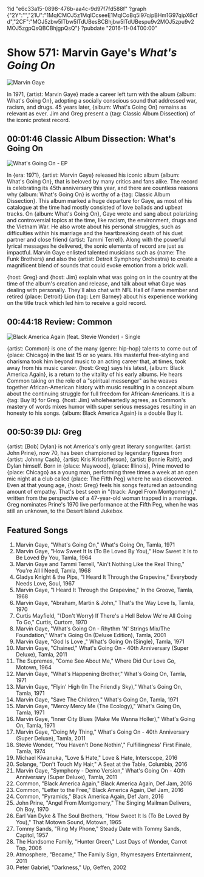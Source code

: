 ?id "e6c33a15-0898-476b-aa4c-9d97f7fd588f"
?graph {"2Y":"","21U":"1MqICMOJ5z1MqICcseeE1MqICoBq5l97qipBHm1G97qipX6cfd","2CF":"MOJ5zbw5lTbw5lTdUBesBCBhjbw5lTdUBespu9v2MOJ5zpu9v2MOJ5zgpQsQBCBhjgpQsQ"}
?pubdate "2016-11-04T00:00"

# Show 571: Marvin Gaye's *What's Going On*

![Marvin Gaye](https://static.soundopinions.org/images/2016/whatsgoingon_web.jpg)

In 1971, {artist: Marvin Gaye} made a career left turn with the album {album: What's Going On}, adopting a socially conscious sound that addressed war, racism, and drugs. 45 years later, {album: What's Going On} remains as relevant as ever. Jim and Greg present a {tag: Classic Album Dissection} of the iconic protest record.


## 00:01:46 Classic Album Dissection: What's Going On
![What's Going On - EP](https://static.soundopinions.org/assets/571/2Y0.jpg)

In {era: 1971}, {artist: Marvin Gaye} released his iconic album {album: What's Going On}, that is beloved by many critics and fans alike. The record is celebrating its 45th anniversary this year, and there are countless reasons why {album: What's Going On} is worthy of a {tag: Classic Album Dissection}. This album marked a huge departure for Gaye, as most of his catalogue at the time had mostly consisted of love ballads and upbeat tracks. On {album: What's Going On}, Gaye wrote and sang about polarizing and controversial topics at the time, like racism, the environment, drugs and the Vietnam War. He also wrote about his personal struggles, such as difficulties within his marriage and the heartbreaking death of his duet partner and close friend {artist: Tammi Terrell}. Along with the powerful lyrical messages he delivered, the sonic elements of record are just as impactful. Marvin Gaye enlisted talented musicians such as {name: The Funk Brothers} and also the {artist: Detroit Symphony Orchestra} to create a magnificent blend of sounds that could evoke emotion from a brick wall. 

{host: Greg} and {host: Jim} explain what was going on in the country at the time of the album's creation and release, and talk about what Gaye was dealing with personally. They'll also chat with NFL Hall of Fame member and retired {place: Detroit} Lion {tag: Lem Barney} about his experience working on the title track which led him to receive a gold record.




## 00:44:18 Review: Common
![Black America Again (feat. Stevie Wonder) - Single](https://static.soundopinions.org/assets/571/21U0.jpg)

  {artist: Common} is one of the many {genre: hip-hop} talents to come out of {place: Chicago} in the last 15 or so years. His masterful free-styling and charisma took him beyond music to an acting career that, at times, took away from his music career. {host: Greg} says his latest, {album: Black America Again}, is a return to the vitality of his early albums. He hears Common taking on the role of a "spiritual messenger" as he weaves together African-American history with music resulting in a concept album about the continuing struggle for full freedom for African-Americans. It is a {tag: Buy It} for Greg. {host: Jim} wholeheartedly agrees, as Common's mastery of words mixes humor with super serious messages resulting in an honesty to his songs. {album: Black America Again} is a double Buy It. 


## 00:50:39 DIJ: Greg
{artist: [Bob] Dylan} is not America's only great literary songwriter. {artist: John Prine}, now 70, has been championed by legendary figures from {artist: Johnny Cash}, {artist: Kris Kristofferson}, {artist: Bonnie Raitt}, and Dylan himself. Born in {place: Maywood}, {place: Illinois}, Prine moved to {place: Chicago} as a young man, performing three times a week at an open mic night at a club called {place: The Fifth Peg} where he was discovered. Even at that young age, {host: Greg} feels his songs featured an astounding amount of empathy. That's best seen in "{track: Angel From Montgomery}," written from the perspective of a 47-year-old woman trapped in a marriage. Greg nominates Prine's 1970 live performance at the Fifth Peg, when he was still an unknown, to the Desert Island Jukebox.

## Featured Songs
1. Marvin Gaye, "What's Going On," What's Going On, Tamla, 1971
1. Marvin Gaye, "How Sweet It Is (To Be Loved By You)," How Sweet It Is to Be Loved By You, Tamla, 1964
1. Marvin Gaye and Tammi Terrell, "Ain't Nothing Like the Real Thing," You're All I Need, Tamla, 1968
1. Gladys Knight & the Pips, "I Heard It Through the Grapevine," Everybody Needs Love, Soul, 1967
1. Marvin Gaye, "I Heard It Through the Grapevine," In the Groove, Tamla, 1968
1. Marvin Gaye, "Abraham, Martin & John," That's the Way Love Is, Tamla, 1970
1. Curtis Mayfield, "(Don't Worry) If There's a Hell Below We're All Going To Go," Curtis, Curtom, 1970
1. Marvin Gaye, "What's Going On - Rhythm 'N' Strings Mix/The Foundation," What's Going On (Deluxe Edition), Tamla, 2001
1. Marvin Gaye, "God Is Love ," What's Going On (Single), Tamla, 1971
1. Marvin Gaye, "Chained," What's Going On - 40th Anniversary (Super Deluxe), Tamla, 2011
1. The Supremes, "Come See About Me," Where Did Our Love Go, Motown, 1964
1. Marvin Gaye, "What's Happening Brother," What's Going On, Tamla, 1971
1. Marvin Gaye, "Flyin' High (In The Friendly Sky)," What's Going On, Tamla, 1971
1. Marvin Gaye, "Save The Children," What's Going On, Tamla, 1971
1. Marvin Gaye, "Mercy Mercy Me (The Ecology)," What's Going On, Tamla, 1971
1. Marvin Gaye, "Inner City Blues (Make Me Wanna Holler)," What's Going On, Tamla, 1971
1. Marvin Gaye, "Doing My Thing," What's Going On - 40th Anniversary (Super Deluxe), Tamla, 2011
1. Stevie Wonder, "You Haven't Done Nothin'," Fulfillingness' First Finale, Tamla, 1974
1. Michael Kiwanuka, "Love & Hate," Love & Hate, Interscope, 2016
1. Solange, "Don't Touch My Hair," A Seat at the Table, Columbia, 2016
1. Marvin Gaye, "Symphony - Demo Version," What's Going On - 40th Anniversary (Super Deluxe), Tamla, 2011
1. Common, "Black America Again," Black America Again, Def Jam, 2016
1. Common, "Letter to the Free," Black America Again, Def Jam, 2016
1. Common, "Pyramids," Black America Again, Def Jam, 2016
1. John Prine, "Angel From Montgomery," The Singing Mailman Delivers, Oh Boy, 1970
1. Earl Van Dyke & The Soul Brothers, "How Sweet It Is (To Be Loved By You)," That Motown Sound, Motown, 1965
1. Tommy Sands, "Ring My Phone," Steady Date with Tommy Sands, Capitol, 1957
1. The Handsome Family, "Hunter Green," Last Days of Wonder, Carrot Top, 2006
1. Atmosphere, "Became," The Family Sign, Rhymesayers Entertainment, 2011
1. Peter Gabriel, "Darkness," Up, Geffen, 2002